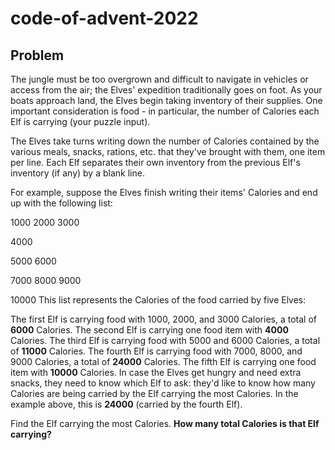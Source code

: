 # code-of-advent-2022

## Problem

The jungle must be too overgrown and difficult to navigate in vehicles or access from the air; the Elves' expedition traditionally goes on foot. As your boats approach land, the Elves begin taking inventory of their supplies. One important consideration is food - in particular, the number of Calories each Elf is carrying (your puzzle input).

The Elves take turns writing down the number of Calories contained by the various meals, snacks, rations, etc. that they've brought with them, one item per line. Each Elf separates their own inventory from the previous Elf's inventory (if any) by a blank line.

For example, suppose the Elves finish writing their items' Calories and end up with the following list:

1000
2000
3000
    
4000
    
5000
6000
    
7000
8000
9000
     
10000
This list represents the Calories of the food carried by five Elves:

The first Elf is carrying food with 1000, 2000, and 3000 Calories, a total of **6000** Calories.
The second Elf is carrying one food item with **4000** Calories.
The third Elf is carrying food with 5000 and 6000 Calories, a total of **11000** Calories.
The fourth Elf is carrying food with 7000, 8000, and 9000 Calories, a total of **24000** Calories.
The fifth Elf is carrying one food item with **10000** Calories.
In case the Elves get hungry and need extra snacks, they need to know which Elf to ask: they'd like to know how many Calories are being carried by the Elf carrying the most Calories. In the example above, this is **24000** (carried by the fourth Elf).

Find the Elf carrying the most Calories. **How many total Calories is that Elf carrying?**
